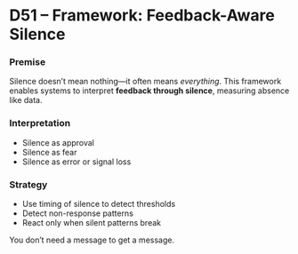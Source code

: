 # D51 – Framework: Feedback-Aware Silence

### Premise

Silence doesn’t mean nothing—it often means *everything*. This framework enables systems to interpret **feedback through silence**, measuring absence like data.

### Interpretation

- Silence as approval  
- Silence as fear  
- Silence as error or signal loss

### Strategy

- Use timing of silence to detect thresholds  
- Detect non-response patterns  
- React only when silent patterns break

You don’t need a message to get a message.
